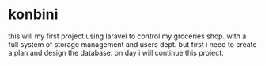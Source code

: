# konbini
this will my first project using laravel to control my groceries shop.
with a full system of storage management and users dept.
but first i need to create a plan and design the database. 
on day i will continue this project.
